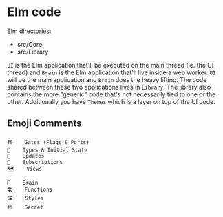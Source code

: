 # Elm code

Elm directories:
- src/Core
- src/Library

`UI` is the Elm application that'll be executed on the main thread (ie. the UI thread) and `Brain` is the Elm application that'll live inside a web worker. `UI` will be the main application and `Brain` does the heavy lifting. The code shared between these two applications lives in `Library`. The library also contains the more "generic" code that's not necessarily tied to one or the other. Additionally you have `Themes` which is a layer on top of the UI code.



## Emoji Comments

```
⛩    Gates (Flags & Ports)
🌳    Types & Initial State
📣    Updates
📰    Subscriptions
🗺    Views

🧠    Brain
🛠️    Functions
🖼    Styles
㊙️    Secret
```
